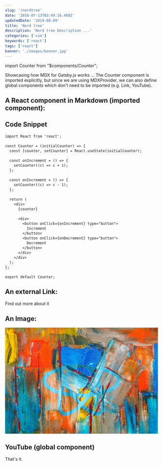 ```yaml
---
slug: '/nerdtree'
date: '2016-07-13T03:49:16.408Z'
updatedDate: '2019-08-09'
title: 'Nerd tree'
description: 'Nerd tree Description ...'
categories: ['vim']
keywords: ['react']
tags: ['react']
banner: './images/banner.jpg'
---
```


import Counter from "\$components/Counter";

Showcasing how MDX for Gatsby.js works ... The Counter component is imported explicitly, but since we are using MDXProvider, we can also define global components which don't need to be imported (e.g. Link, YouTube).

## A React component in Markdown (imported component):

<Counter initialCounter={3} />

## Code Snippet

```jsx{1,4-6}
import React from 'react';

const Counter = (initialCounter) => {
  const [counter, setCounter] = React.useState(initialCounter);

  const onIncrement = () => {
    setCounter((c) => c + 1);
  };

  const onIncrement = () => {
    setCounter((c) => c - 1);
  };

  return (
    <div>
      {counter}

      <div>
        <button onClick={onIncrement} type="button">
          Increment
        </button>
        <button onClick={onDecrement} type="button">
          Decrement
        </button>
      </div>
    </div>
  );
};

export default Counter;
```

## An external Link:

<Link to="https://roadtoreact.com/">Find out more about it</Link>

## An Image:

![Some Cover Image](./images/banner.jpg)

## YouTube (global component)

<YouTube videoId="rI8tNMsozo0" />

That's it.
